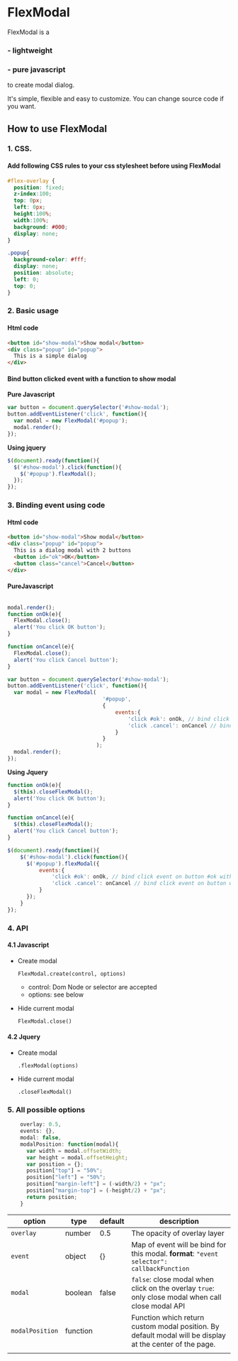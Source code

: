 # FlexModal
FlexModal is a

### - lightweight

### - pure javascript

 to create modal dialog.

It's simple, flexible and easy to customize. You can change source code if you want.


## How to use FlexModal

### 1. CSS.

#### Add following CSS rules to your css stylesheet before using FlexModal
```css
#flex-overlay {
  position: fixed;
  z-index:100;
  top: 0px;
  left: 0px;
  height:100%;
  width:100%;
  background: #000;
  display: none;
}

.popup{
  background-color: #fff;
  display: none;
  position: absolute;
  left: 0;
  top: 0;
}
```



### 2. Basic usage

#### **Html code**

```html
<button id="show-modal">Show modal</button>
<div class="popup" id="popup">
  This is a simple dialog
</div>
```



#### Bind button clicked event with a function to show modal

**Pure Javascript**

```javascript
var button = document.querySelector('#show-modal');
button.addEventListener('click', function(){
  var modal = new FlexModal('#popup');
  modal.render();
});
```

**Using jquery**

```js
$(document).ready(function(){
  $('#show-modal').click(function(){
    $('#popup').flexModal();
  });
});
```



### 3. Binding event using code

#### **Html code**
```html
<button id="show-modal">Show modal</button>
<div class="popup" id="popup">
  This is a dialog modal with 2 buttons
  <button id="ok">OK</button>
  <button class="cancel">Cancel</button>
</div>
```



#### **PureJavascript**

```javascript

modal.render();
function onOk(e){
  FlexModal.close();
  alert('You click OK button');
}

function onCancel(e){
  FlexModal.close();
  alert('You click Cancel button');
}

var button = document.querySelector('#show-modal');
button.addEventListener('click', function(){
  var modal = new FlexModal(
                              '#popup',
                              {
                                  events:{
                                      'click #ok': onOk, // bind click event on button #ok with function onOk
                                      'click .cancel': onCancel // bind click event on button with class .cancel  with function onCancel
                                  }
                              }
                            );
  modal.render();
});
```



**Using Jquery**

```js
function onOk(e){
  $(this).closeFlexModal();
  alert('You click OK button');
}

function onCancel(e){
  $(this).closeFlexModal();
  alert('You click Cancel button');
}

$(document).ready(function(){
    $('#show-modal').click(function(){
      $('#popup').flexModal({
          events:{
              'click #ok': onOk, // bind click event on button #ok with function onOk
              'click .cancel': onCancel // bind click event on button with class .cancel  with function onCancel
          }
      });
    }
});
```



### 4. API

#### 4.1 Javascript

- Create modal

  `FlexModal.create(control, options)`

  - control: Dom Node or selector are accepted
  - options: see below

- Hide current modal

  `FlexModal.close()`

#### 4.2 Jquery

- Create modal

  `.flexModal(options)`

- Hide current modal

  `.closeFlexModal()`



### 5. All possible options

```javascript
	overlay: 0.5,
    events: {},
    modal: false,
    modalPosition: function(modal){
      var width = modal.offsetWidth;
      var height = modal.offsetHeight;
      var position = {};
      position["top"] = "50%";
      position["left"] = "50%";
      position["margin-left"] = (-width/2) + "px";
      position["margin-top"] = (-height/2) + "px";
      return position;
    }
```

| **option**      | **type** | **default** | **description**                          |
| --------------- | -------- | ----------- | ---------------------------------------- |
| `overlay`       | number   | 0.5         | The opacity of overlay layer             |
| `event`         | object   | {}          | Map of event will be bind for this modal. **format**: `"event selector": callbackFunction` |
| `modal`         | boolean  | false       | `false`: close modal when click on the overlay   `true`: only close modal when call close modal API |
| `modalPosition` | function |             | Function which return custom modal position. By default modal will be display at the center of the page. |
|                 |          |             |                                          |



